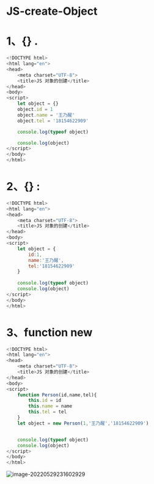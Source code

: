 # JS-create-Object

# 1、{}  .

```javascript
<!DOCTYPE html>
<html lang="en">
<head>
    <meta charset="UTF-8">
    <title>JS 对象的创建</title>
</head>
<body>
<script>
    let object = {}
    object.id = 1
    object.name = '王乃醒'
    object.tel = '18154622909'

    console.log(typeof object) 

    console.log(object)
</script>
</body>
</html>
```

# 2、{} :

```js
<!DOCTYPE html>
<html lang="en">
<head>
    <meta charset="UTF-8">
    <title>JS 对象的创建</title>
</head>
<body>
<script>
    let object = {
        id:1,
        name:'王乃醒',
        tel:'18154622909'
    }
    
    console.log(typeof object)
    console.log(object)
</script>
</body>
</html>
```

# 3、function new

```javascript
<!DOCTYPE html>
<html lang="en">
<head>
    <meta charset="UTF-8">
    <title>JS 对象的创建</title>
</head>
<body>
<script>
    function Person(id,name,tel){
        this.id = id
        this.name = name
        this.tel = tel
    }
    let object = new Person(1,'王乃醒','18154622909')


    console.log(typeof object)
    console.log(object)
</script>
</body>
</html>
```

![image-20220529231602929](C:/Users/wangnaixing/AppData/Roaming/Typora/typora-user-images/image-20220529231602929.png)
